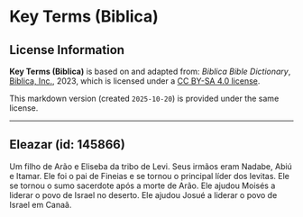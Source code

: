 # Key Terms (Biblica)

## License Information

**Key Terms (Biblica)** is based on and adapted from: _Biblica Bible Dictionary_, [Biblica, Inc.](https://www.biblica.com/), 2023, which is licensed under a [CC BY-SA 4.0 license](https://creativecommons.org/licenses/by-sa/4.0/legalcode.en).

This markdown version (created `2025-10-20`) is provided under the same license.



--------------------------------

## Eleazar (id: 145866)

Um filho de Arão e Eliseba da tribo de Levi. Seus irmãos eram Nadabe, Abiú e Itamar. Ele foi o pai de Fineias e se tornou o principal líder dos levitas. Ele se tornou o sumo sacerdote após a morte de Arão. Ele ajudou Moisés a liderar o povo de Israel no deserto. Ele ajudou Josué a liderar o povo de Israel em Canaã.


